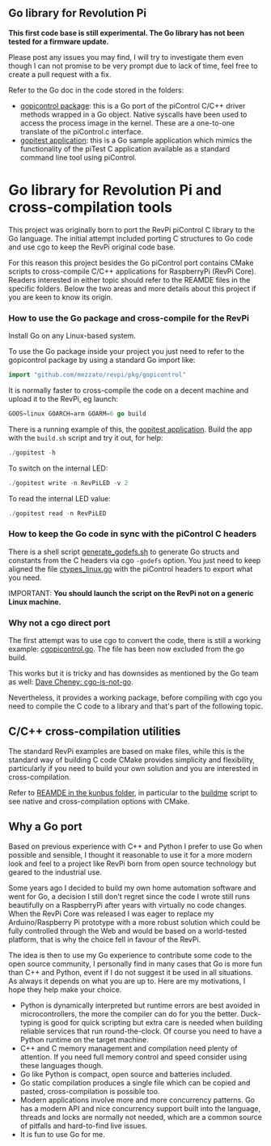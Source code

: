 ## Go library for Revolution Pi

**This first code base is still experimental. The Go library has not been tested for a firmware update.**

Please post any issues you may find, I will try to investigate them even though I can not promise to be very prompt due to lack of time, feel free to create a pull request with a fix.

Refer to the Go doc in the code stored in the folders:

- [gopicontrol package](pkg/gopicontrol): this is a Go port of the piControl C/C++ driver methods wrapped in a Go object. Native syscalls have been used to access the process image in the kernel. These are a one-to-one translate of the piControl.c interface.
- [gopitest application](cmd/gopitest): this is a Go sample application which mimics the functionality of the piTest C application available as a standard command line tool using piControl.

# Go library for Revolution Pi and cross-compilation tools

This project was originally born to port the RevPi piControl C library to the Go language. The initial attempt included porting C structures to Go code and use cgo to keep the RevPi original code base.

For this reason this project besides the Go piControl port contains CMake scripts to cross-compile C/C++ applications for RaspberryPi (RevPi Core).
Readers interested in either topic should refer to the REAMDE files in the specific folders. Below the two areas and more details about this project if you are keen to know its origin.

### How to use the Go package and cross-compile for the RevPi

Install Go on any Linux-based system.

To use the Go package inside your project you just need to refer to the gopicontrol package by using a standard Go import like:

```go
import "github.com/mezzato/revpi/pkg/gopicontrol"
```

It is normally faster to cross-compile the code on a decent machine and upload it to the RevPi, eg launch:

```go
GOOS=linux GOARCH=arm GOARM=6 go build
```

There is a running example of this, the [gopitest application](cmd/gopitest).
Build the app with the `build.sh` script and try it out, for help:

```go
./gopitest -h
```

To switch on the internal LED:

```go
./gopitest write -n RevPiLED -v 2
```

To read the internal LED value:

```go
./gopitest read -n RevPiLED
```

### How to keep the Go code in sync with the piControl C headers

There is a shell script [generate_godefs.sh](pkg/gopicontrol/generate_godefs.sh) to generate Go structs and constants from the C headers via cgo `-godefs` option.
You just need to keep aligned the file [ctypes_linux.go](pkg/gopicontrol/ctypes_linux.go) with the piControl headers to export what you need.

IMPORTANT: **You should launch the script on the RevPi not on a generic Linux machine.**

### Why not a cgo direct port

The first attempt was to use cgo to convert the code, there is still a working example: [cgopicontrol.go](pkg/gopicontrol/cgopicontrol.go). The file has been now excluded from the go build.

This works but it is tricky and has downsides as mentioned by the Go team as well: [Dave Cheney: cgo-is-not-go](https://dave.cheney.net/2016/01/18/cgo-is-not-go).

Nevertheless, it provides a working package, before compiling with cgo you need to compile the C code to a library and that's part of the following topic.

## C/C++ cross-compilation utilities

The standard RevPi examples are based on make files, while this is the standard way of building C code CMake provides simplicity and flexibility, particularly if you need to build your own solution and you are interested in cross-compilation.

Refer to [REAMDE in the kunbus folder](kunbus/README.md), in particular to the [buildme](kunbus/buildme) script to see native and cross-compilation options with CMake.

## Why a Go port

Based on previous experience with C++ and Python I prefer to use Go when possible and sensible, I thought it reasonable to use it for a more modern look and feel to a project like RevPi born from open source technology but geared to the industrial use.

Some years ago I decided to build my own home automation software and went for Go, a decision I still don't regret since the code I wrote still runs beautifully on a RaspberryPi after years with virtually no code changes. When the RevPi Core was released I was eager to replace my Arduino/Raspberry Pi prototype with a more robust solution which could be fully controlled through the Web and would be based on a world-tested platform, that is why the choice fell in favour of the RevPi.

The idea is then to use my Go experience to contribute some code to the open source community, I personally find in many cases that Go is more fun than C++ and Python, event if I do not suggest it be used in all situations. As always it depends on what you are up to. Here are my motivations, I hope they help make your choice.

- Python is dynamically interpreted but runtime errors are best avoided in microcontrollers, the more the compiler can do for you the better. Duck-typing is good for quick scripting but extra care is needed when building reliable services that run round-the-clock. Of course you need to have a Python runtime on the target machine.
- C++ and C memory management and compilation need plenty of attention. If you need full memory control and speed consider using these languages though.
- Go like Python is compact, open source and batteries included.
- Go static compilation produces a single file which can be copied and pasted, cross-compilation is possible too.
- Modern applications involve more and more concurrency patterns. Go has a modern API and nice concurrency support built into the language, threads and locks are normally not needed, which are a common source of pitfalls and hard-to-find live issues.
- It is fun to use Go for me.
